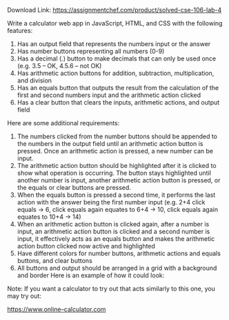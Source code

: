 Download Link: https://assignmentchef.com/product/solved-cse-106-lab-4
<br>



Write a calculator web app in JavaScript, HTML, and CSS with the following features:

<ol>

 <li>Has an output field that represents the numbers input or the answer</li>

 <li>Has number buttons representing all numbers (0-9)</li>

 <li>Has a decimal (.) button to make decimals that can only be used once (e.g. 3.5 – OK, 4.5.6 – not OK)</li>

 <li>Has arithmetic action buttons for addition, subtraction, multiplication, and division</li>

 <li>Has an equals button that outputs the result from the calculation of the first and second numbers input and the arithmetic action clicked</li>

 <li>Has a clear button that clears the inputs, arithmetic actions, and output field</li>

</ol>

Here are some additional requirements:

<ol>

 <li>The numbers clicked from the number buttons should be appended to the numbers in the output field until an arithmetic action button is pressed. Once an arithmetic action is pressed, a new number can be input.</li>

 <li>The arithmetic action button should be highlighted after it is clicked to show what operation is occurring. The button stays highlighted until another number is input, another arithmetic action button is pressed, or the equals or clear buttons are pressed.</li>

 <li>When the equals button is pressed a second time, it performs the last action with the answer being the first number input (e.g. 2+4 click equals -&gt; 6, click equals again equates to 6+4 -&gt; 10, click equals again equates to 10+4 -&gt; 14)</li>

 <li>When an arithmetic action button is clicked again, after a number is input, an arithmetic action button is clicked and a second number is input, it effectively acts as an equals button and makes the arithmetic action button clicked now active and highlighted</li>

 <li>Have different colors for number buttons, arithmetic actions and equals buttons, and clear buttons</li>

 <li>All buttons and output should be arranged in a grid with a background and border Here is an example of how it could look:</li>

</ol>




Note: If you want a calculator to try out that acts similarly to this one, you may try out:

<a href="https://www.online-calculator.com/">https://www.online</a><a href="https://www.online-calculator.com/">–</a><a href="https://www.online-calculator.com/">calculator.com</a>